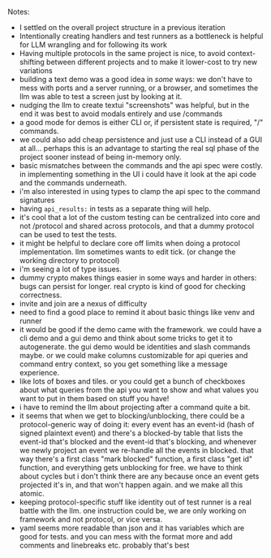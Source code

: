 Notes:

- I settled on the overall project structure in a previous iteration
- Intentionally creating handlers and test runners as a bottleneck is helpful for LLM wrangling and for following its work
- Having multiple protocols in the same project is nice, to avoid context-shifting between different projects and to make it lower-cost to try new variations
- building a text demo was a good idea in *some* ways: we don't have to mess with ports and a server running, or a browser, and sometimes the llm was able to test a screen just by looking at it.
- nudging the llm to create textui "screenshots" was helpful, but in the end it was best to avoid modals entirely and use /commands
- a good mode for demos is either CLI or, if persistent state is required, "/" commands. 
- we could also add cheap persistence and just use a CLI instead of a GUI at all... perhaps this is an advantage to starting the real sql phase of the project sooner instead of being in-memory only.   
- basic mismatches between the commands and the api spec were costly. in implementing something in the UI i could have it look at the api code and the commands underneath.
- i'm also interested in using types to clamp the api spec to the command signatures
- having `api_results:` in tests as a separate thing will help. 
- it's cool that a lot of the custom testing can be centralized into core and not /protocol and shared across protocols, and that a dummy protocol can be used to test the tests. 
- it might be helpful to declare core off limits when doing a protocol implementation. llm sometimes wants to edit tick. (or change the working directory to protocol) 
- i'm seeing a lot of type issues. 
- dummy crypto makes things easier in some ways and harder in others: bugs can persist for longer. real crypto is kind of good for checking correctness.
- invite and join are a nexus of difficulty
- need to find a good place to remind it about basic things like venv and runner
- it would be good if the demo came with the framework. we could have a cli demo and a gui demo and think about some tricks to get it to autogenerate. the gui demo would be identities and slash commands maybe. or we could make columns customizable for api queries and command entry context, so you get something like a message experience. 
- like lots of boxes and tiles. or you could get a bunch of checkboxes about what queries from the api you want to show and what values you want to put in them based on stuff you have! 
- i have to remind the llm about projecting after a command quite a bit.
- it seems that when we get to blocking/unblocking, there could be a protocol-generic way of doing it: every event has an event-id (hash of signed plaintext event) and there's a blocked-by table that lists the event-id that's blocked and the event-id that's blocking, and whenever we newly project an event we re-handle all the events in blocked. that way there's a first class "mark blocked" function, a first class "get id" function, and everything gets unblocking for free. we have to think about cycles but i don't think there are any because once an event gets projected it's in, and that won't happen again. and we make all this atomic. 
- keeping protocol-specific stuff like identity out of test runner is a real battle with the llm. one instruction could be, we are only working on framework and not protocol, or vice versa.  
- yaml seems more readable than json and it has variables which are good for tests. and you can mess with the format more and add comments and linebreaks etc. probably that's best
